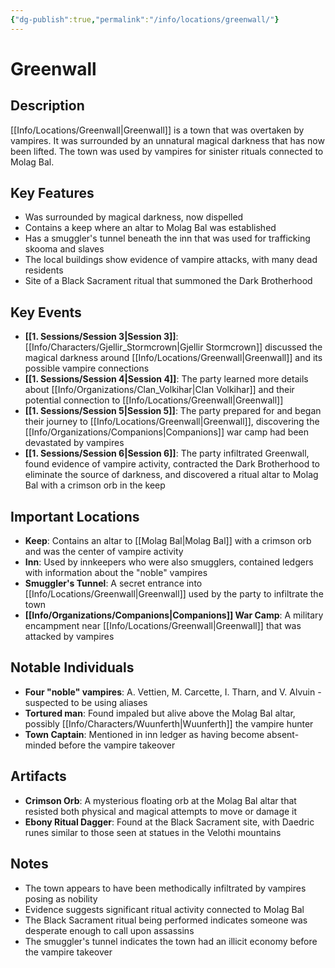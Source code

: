 ```yaml
---
{"dg-publish":true,"permalink":"/info/locations/greenwall/"}
---
```


# Greenwall

## Description
[[Info/Locations/Greenwall\|Greenwall]] is a town that was overtaken by vampires. It was surrounded by an unnatural magical darkness that has now been lifted. The town was used by vampires for sinister rituals connected to Molag Bal.

## Key Features
- Was surrounded by magical darkness, now dispelled
- Contains a keep where an altar to Molag Bal was established
- Has a smuggler's tunnel beneath the inn that was used for trafficking skooma and slaves
- The local buildings show evidence of vampire attacks, with many dead residents
- Site of a Black Sacrament ritual that summoned the Dark Brotherhood

## Key Events
- **[[1. Sessions/Session 3\|Session 3]]**: [[Info/Characters/Gjellir_Stormcrown\|Gjellir Stormcrown]] discussed the magical darkness around [[Info/Locations/Greenwall\|Greenwall]] and its possible vampire connections
- **[[1. Sessions/Session 4\|Session 4]]**: The party learned more details about [[Info/Organizations/Clan_Volkihar\|Clan Volkihar]] and their potential connection to [[Info/Locations/Greenwall\|Greenwall]]
- **[[1. Sessions/Session 5\|Session 5]]**: The party prepared for and began their journey to [[Info/Locations/Greenwall\|Greenwall]], discovering the [[Info/Organizations/Companions\|Companions]] war camp had been devastated by vampires
- **[[1. Sessions/Session 6\|Session 6]]**: The party infiltrated Greenwall, found evidence of vampire activity, contracted the Dark Brotherhood to eliminate the source of darkness, and discovered a ritual altar to Molag Bal with a crimson orb in the keep

## Important Locations
- **Keep**: Contains an altar to [[Molag Bal\|Molag Bal]] with a crimson orb and was the center of vampire activity
- **Inn**: Used by innkeepers who were also smugglers, contained ledgers with information about the "noble" vampires
- **Smuggler's Tunnel**: A secret entrance into [[Info/Locations/Greenwall\|Greenwall]] used by the party to infiltrate the town
- **[[Info/Organizations/Companions\|Companions]] War Camp**: A military encampment near [[Info/Locations/Greenwall\|Greenwall]] that was attacked by vampires

## Notable Individuals
- **Four "noble" vampires**: A. Vettien, M. Carcette, I. Tharn, and V. Alvuin - suspected to be using aliases
- **Tortured man**: Found impaled but alive above the Molag Bal altar, possibly [[Info/Characters/Wuunferth\|Wuunferth]] the vampire hunter
- **Town Captain**: Mentioned in inn ledger as having become absent-minded before the vampire takeover

## Artifacts
- **Crimson Orb**: A mysterious floating orb at the Molag Bal altar that resisted both physical and magical attempts to move or damage it
- **Ebony Ritual Dagger**: Found at the Black Sacrament site, with Daedric runes similar to those seen at statues in the Velothi mountains

## Notes
- The town appears to have been methodically infiltrated by vampires posing as nobility
- Evidence suggests significant ritual activity connected to Molag Bal
- The Black Sacrament ritual being performed indicates someone was desperate enough to call upon assassins
- The smuggler's tunnel indicates the town had an illicit economy before the vampire takeover
